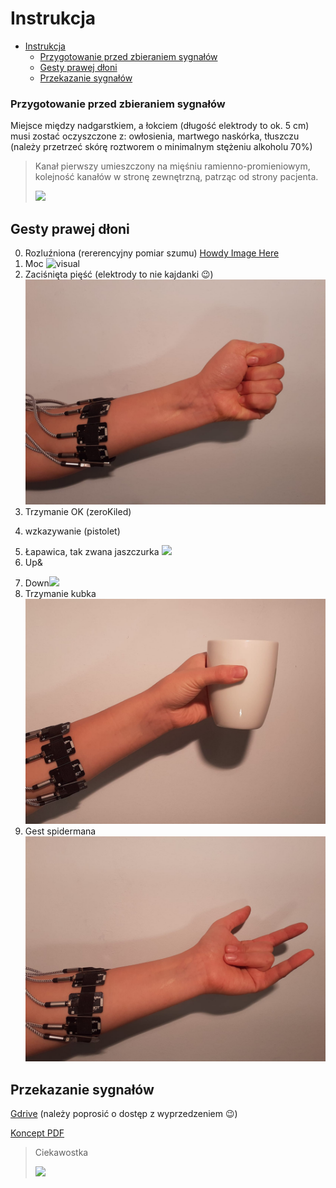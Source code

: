 # Instrukcja

- [Instrukcja](#instrukcja)
    - [Przygotowanie przed zbieraniem sygnałów](#przygotowanie-przed-zbieraniem-sygnałów)
  - [Gesty prawej dłoni](#gesty-prawej-dłoni)
  - [Przekazanie sygnałów](#przekazanie-sygnałów)

### Przygotowanie przed zbieraniem sygnałów
Miejsce między nadgarstkiem, a łokciem (długość elektrody to ok. 5 cm) musi zostać oczyszczone z: owłosienia, martwego naskórka, tłuszczu (należy przetrzeć skórę roztworem o minimalnym stężeniu alkoholu 70%)

> Kanał pierwszy umieszczony na mięśniu ramienno-promieniowym, kolejność kanałów w stronę zewnętrzną, patrząc od strony pacjenta.
>
> ![](https://fizjoterapeuty.pl/wp-content/uploads/2017/03/miesien-ramienno-promieniowy-441x600.jpg)

## Gesty prawej dłoni 
0. Rozluźniona (rererencyjny pomiar szumu)
[ Howdy Image Here ](docs/)
1. Moc 
![visual](docs/power.gif)
2. Zaciśnięta pięść (elektrody to nie kajdanki :wink:)
![cliCk](docs/piesc.jpeg)
3. Trzymanie OK (zeroKiled)
<!-- ![zeroKiled](docs/zk.gif) -->
4. wzkazywanie (pistolet)
<!-- ![open](docs/open.gif) -->
5. Łapawica, tak zwana jaszczurka
![](docs/łapawica.jpeg)
6. Up&
<!-- ![V](docs/Vka.jpeg) -->
7. Down![](path/gif/gesture)
8. Trzymanie kubka ![hold](docs/kubek.jpeg)
9. Gest spidermana ![impact hit](docs/spiderman.jpeg)

## Przekazanie sygnałów
[Gdrive](https://drive.google.com/drive/folders/1npeQl9UDTk9C8ySy3Q2Y92O75FMjxhix?usp=sharing) (należy poprosić o dostęp z wyprzedzeniem :wink:)

[Koncept PDF](https://stijournal.pl/resources/html/article/details?id=204954#233202)
> Ciekawostka
>
>![](https://poradniksportowy.pl/wp-content/uploads/2018/02/5481_0.jpg)
